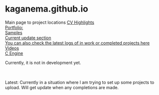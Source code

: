 # kaganema.github.io
Main page to project locations
[CV Highlights](portfolio/cv/cv-base.html) <br>
<a href="portfolio/viewers/index.html">Portfolio:</a> <br>
[Samples](samples/mini-projects.md)  <br>
[Current update section](upload-blog.md) <br>
[You can also check the latest logs of in work or completed projects here](project-browse.md)
<br>
<a href="videos.html">Videos </a><br>
<a href="#">C Engine</a> 
<p>Currently, it is not in development yet.</p><br><br>
Latest: 
Currently in a situation where I am trying to set up some projects to upload. Will get update when any completions are made.
